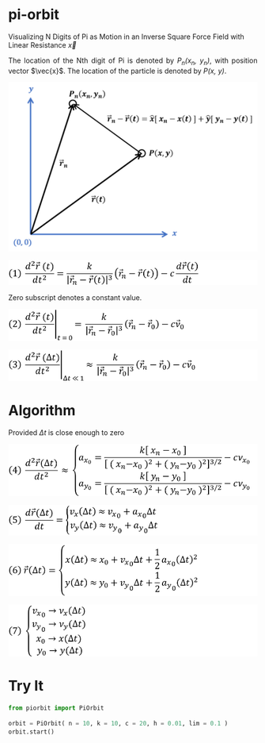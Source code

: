 # pi-orbit
Visualizing N Digits of Pi as Motion in an Inverse Square Force Field with Linear Resistance
$\vec{x}$
<p align="justify">
    The location of the Nth digit of Pi is denoted by <i>P<sub>n</sub>(x<sub>n</sub>, y<sub>n</sub>)</i>, with position vector $\vec{x}$. The location of the particle is denoted by <i>P(x, y)</i>.
</p>
<p align="center">
    <img src="photos/graph.png">
</p>

<p align="center">
    <img src="photos/form1.png">
</p>

<p>
    Zero subscript denotes a constant value.
</p>

<p align="center">
    <img src="photos/form2.png">
</p>

<p align="center">
    <img src="photos/form3.png">
</p>
<h1>Algorithm</h1>
<p>
    Provided <i>Δt</i> is close enough to zero
</p>
<p align="center">
    <img src="photos/form4.png">
</p>

<p align="center">
    <img src="photos/form5.png">
</p>

<p align="center">
    <img src="photos/form6.png">
</p>

<p align="center">
    <img src="photos/form7.png">
</p>

<h1>Try It</h1>

```python
from piorbit import PiOrbit
```


```python
orbit = PiOrbit( n = 10, k = 10, c = 20, h = 0.01, lim = 0.1 )
orbit.start()
```
